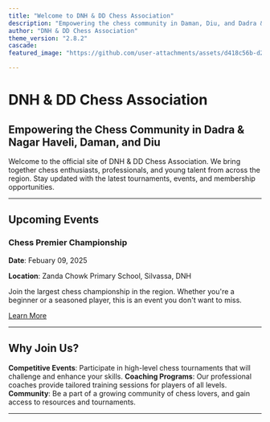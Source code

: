 ```yaml
---
title: "Welcome to DNH & DD Chess Association"
description: "Empowering the chess community in Daman, Diu, and Dadra & Nagar Haveli."
author: "DNH & DD Chess Association"
theme_version: "2.8.2"
cascade:
featured_image: "https://github.com/user-attachments/assets/d418c56b-d235-4c32-a8dc-ccb152a325a0"

---
```


# DNH & DD Chess Association

## Empowering the Chess Community in Dadra & Nagar Haveli, Daman, and Diu 

Welcome to the official site of DNH & DD Chess Association. We bring together chess enthusiasts, professionals, and young talent from across the region. Stay updated with the latest tournaments, events, and membership opportunities.

---

## Upcoming Events

### Chess Premier Championship

**Date**: Febuary 09, 2025

**Location**: Zanda Chowk Primary School, Silvassa, DNH

Join the largest chess championship in the region. Whether you're a beginner or a seasoned player, this is an event you don't want to miss.

[Learn More](/events)

---

## Why Join Us?

**Competitive Events**: Participate in high-level chess tournaments that will challenge and enhance your skills.
**Coaching Programs**: Our professional coaches provide tailored training sessions for players of all levels.
**Community**: Be a part of a growing community of chess lovers, and gain access to resources and tournaments.

---
